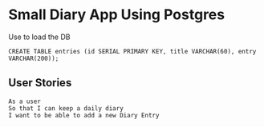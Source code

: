# Small Diary App Using Postgres

Use to load the DB
```
CREATE TABLE entries (id SERIAL PRIMARY KEY, title VARCHAR(60), entry VARCHAR(200));
```

## User Stories
```
As a user
So that I can keep a daily diary
I want to be able to add a new Diary Entry
```
